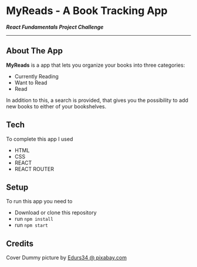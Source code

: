 # MyReads - A Book Tracking App
***React Fundamentals Project Challenge***
___
## About The App
**MyReads** is a app that lets you organize your books into three categories: 
- Currently Reading
- Want to Read 
- Read

In addition to this, a search is provided, that gives you the possibility to add new books to either of your bookshelves. 

## Tech
To complete this app I used
- HTML
- CSS
- REACT
- REACT ROUTER


## Setup
To run this app you need to 
- Download or clone this repository
- run ```npm install```
- run ```npm start```

## Credits
Cover Dummy picture  by [Edurs34 @ pixabay.com](https://pixabay.com/de/users/edurs34-8516248/)


